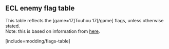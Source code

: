 ## ECL enemy flag table
This table reflects the [game=17]Touhou 17[/game] flags, unless otherwise stated.  
Note: this is based on information from [here](https://thwiki.cc/%E8%84%9A%E6%9C%AC%E5%AF%B9%E7%85%A7%E8%A1%A8/ECL/%E7%AC%AC%E5%9B%9B%E4%B8%96%E4%BB%A3).

[include=modding/flags-table]
